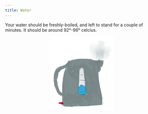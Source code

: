 ```yaml
---
title: Water
---
```


Your water should be freshly-boiled, and left to stand for a couple of minutes. It should be around 92&deg;-96&deg; celcius.

<center><img height="240" src="/images/boil.png"></center>
